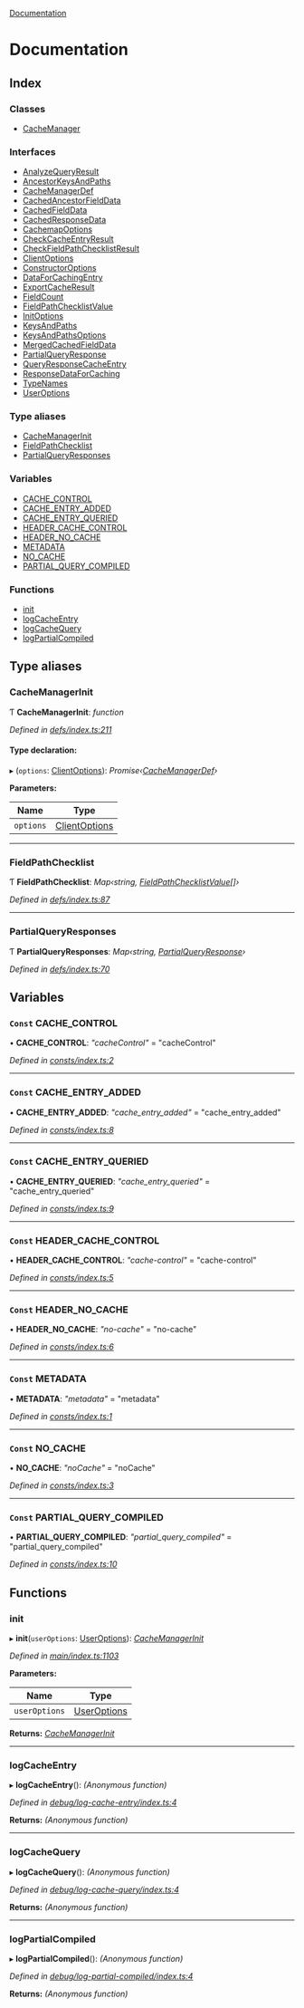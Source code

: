 [Documentation](README.md)

# Documentation

## Index

### Classes

* [CacheManager](classes/cachemanager.md)

### Interfaces

* [AnalyzeQueryResult](interfaces/analyzequeryresult.md)
* [AncestorKeysAndPaths](interfaces/ancestorkeysandpaths.md)
* [CacheManagerDef](interfaces/cachemanagerdef.md)
* [CachedAncestorFieldData](interfaces/cachedancestorfielddata.md)
* [CachedFieldData](interfaces/cachedfielddata.md)
* [CachedResponseData](interfaces/cachedresponsedata.md)
* [CachemapOptions](interfaces/cachemapoptions.md)
* [CheckCacheEntryResult](interfaces/checkcacheentryresult.md)
* [CheckFieldPathChecklistResult](interfaces/checkfieldpathchecklistresult.md)
* [ClientOptions](interfaces/clientoptions.md)
* [ConstructorOptions](interfaces/constructoroptions.md)
* [DataForCachingEntry](interfaces/dataforcachingentry.md)
* [ExportCacheResult](interfaces/exportcacheresult.md)
* [FieldCount](interfaces/fieldcount.md)
* [FieldPathChecklistValue](interfaces/fieldpathchecklistvalue.md)
* [InitOptions](interfaces/initoptions.md)
* [KeysAndPaths](interfaces/keysandpaths.md)
* [KeysAndPathsOptions](interfaces/keysandpathsoptions.md)
* [MergedCachedFieldData](interfaces/mergedcachedfielddata.md)
* [PartialQueryResponse](interfaces/partialqueryresponse.md)
* [QueryResponseCacheEntry](interfaces/queryresponsecacheentry.md)
* [ResponseDataForCaching](interfaces/responsedataforcaching.md)
* [TypeNames](interfaces/typenames.md)
* [UserOptions](interfaces/useroptions.md)

### Type aliases

* [CacheManagerInit](README.md#cachemanagerinit)
* [FieldPathChecklist](README.md#fieldpathchecklist)
* [PartialQueryResponses](README.md#partialqueryresponses)

### Variables

* [CACHE_CONTROL](README.md#const-cache_control)
* [CACHE_ENTRY_ADDED](README.md#const-cache_entry_added)
* [CACHE_ENTRY_QUERIED](README.md#const-cache_entry_queried)
* [HEADER_CACHE_CONTROL](README.md#const-header_cache_control)
* [HEADER_NO_CACHE](README.md#const-header_no_cache)
* [METADATA](README.md#const-metadata)
* [NO_CACHE](README.md#const-no_cache)
* [PARTIAL_QUERY_COMPILED](README.md#const-partial_query_compiled)

### Functions

* [init](README.md#init)
* [logCacheEntry](README.md#logcacheentry)
* [logCacheQuery](README.md#logcachequery)
* [logPartialCompiled](README.md#logpartialcompiled)

## Type aliases

###  CacheManagerInit

Ƭ **CacheManagerInit**: *function*

*Defined in [defs/index.ts:211](https://github.com/badbatch/graphql-box/blob/c4347cf/packages/cache-manager/src/defs/index.ts#L211)*

#### Type declaration:

▸ (`options`: [ClientOptions](interfaces/clientoptions.md)): *Promise‹[CacheManagerDef](interfaces/cachemanagerdef.md)›*

**Parameters:**

Name | Type |
------ | ------ |
`options` | [ClientOptions](interfaces/clientoptions.md) |

___

###  FieldPathChecklist

Ƭ **FieldPathChecklist**: *Map‹string, [FieldPathChecklistValue](interfaces/fieldpathchecklistvalue.md)[]›*

*Defined in [defs/index.ts:87](https://github.com/badbatch/graphql-box/blob/c4347cf/packages/cache-manager/src/defs/index.ts#L87)*

___

###  PartialQueryResponses

Ƭ **PartialQueryResponses**: *Map‹string, [PartialQueryResponse](interfaces/partialqueryresponse.md)›*

*Defined in [defs/index.ts:70](https://github.com/badbatch/graphql-box/blob/c4347cf/packages/cache-manager/src/defs/index.ts#L70)*

## Variables

### `Const` CACHE_CONTROL

• **CACHE_CONTROL**: *"cacheControl"* = "cacheControl"

*Defined in [consts/index.ts:2](https://github.com/badbatch/graphql-box/blob/c4347cf/packages/cache-manager/src/consts/index.ts#L2)*

___

### `Const` CACHE_ENTRY_ADDED

• **CACHE_ENTRY_ADDED**: *"cache_entry_added"* = "cache_entry_added"

*Defined in [consts/index.ts:8](https://github.com/badbatch/graphql-box/blob/c4347cf/packages/cache-manager/src/consts/index.ts#L8)*

___

### `Const` CACHE_ENTRY_QUERIED

• **CACHE_ENTRY_QUERIED**: *"cache_entry_queried"* = "cache_entry_queried"

*Defined in [consts/index.ts:9](https://github.com/badbatch/graphql-box/blob/c4347cf/packages/cache-manager/src/consts/index.ts#L9)*

___

### `Const` HEADER_CACHE_CONTROL

• **HEADER_CACHE_CONTROL**: *"cache-control"* = "cache-control"

*Defined in [consts/index.ts:5](https://github.com/badbatch/graphql-box/blob/c4347cf/packages/cache-manager/src/consts/index.ts#L5)*

___

### `Const` HEADER_NO_CACHE

• **HEADER_NO_CACHE**: *"no-cache"* = "no-cache"

*Defined in [consts/index.ts:6](https://github.com/badbatch/graphql-box/blob/c4347cf/packages/cache-manager/src/consts/index.ts#L6)*

___

### `Const` METADATA

• **METADATA**: *"metadata"* = "metadata"

*Defined in [consts/index.ts:1](https://github.com/badbatch/graphql-box/blob/c4347cf/packages/cache-manager/src/consts/index.ts#L1)*

___

### `Const` NO_CACHE

• **NO_CACHE**: *"noCache"* = "noCache"

*Defined in [consts/index.ts:3](https://github.com/badbatch/graphql-box/blob/c4347cf/packages/cache-manager/src/consts/index.ts#L3)*

___

### `Const` PARTIAL_QUERY_COMPILED

• **PARTIAL_QUERY_COMPILED**: *"partial_query_compiled"* = "partial_query_compiled"

*Defined in [consts/index.ts:10](https://github.com/badbatch/graphql-box/blob/c4347cf/packages/cache-manager/src/consts/index.ts#L10)*

## Functions

###  init

▸ **init**(`userOptions`: [UserOptions](interfaces/useroptions.md)): *[CacheManagerInit](README.md#cachemanagerinit)*

*Defined in [main/index.ts:1103](https://github.com/badbatch/graphql-box/blob/c4347cf/packages/cache-manager/src/main/index.ts#L1103)*

**Parameters:**

Name | Type |
------ | ------ |
`userOptions` | [UserOptions](interfaces/useroptions.md) |

**Returns:** *[CacheManagerInit](README.md#cachemanagerinit)*

___

###  logCacheEntry

▸ **logCacheEntry**(): *(Anonymous function)*

*Defined in [debug/log-cache-entry/index.ts:4](https://github.com/badbatch/graphql-box/blob/c4347cf/packages/cache-manager/src/debug/log-cache-entry/index.ts#L4)*

**Returns:** *(Anonymous function)*

___

###  logCacheQuery

▸ **logCacheQuery**(): *(Anonymous function)*

*Defined in [debug/log-cache-query/index.ts:4](https://github.com/badbatch/graphql-box/blob/c4347cf/packages/cache-manager/src/debug/log-cache-query/index.ts#L4)*

**Returns:** *(Anonymous function)*

___

###  logPartialCompiled

▸ **logPartialCompiled**(): *(Anonymous function)*

*Defined in [debug/log-partial-compiled/index.ts:4](https://github.com/badbatch/graphql-box/blob/c4347cf/packages/cache-manager/src/debug/log-partial-compiled/index.ts#L4)*

**Returns:** *(Anonymous function)*
